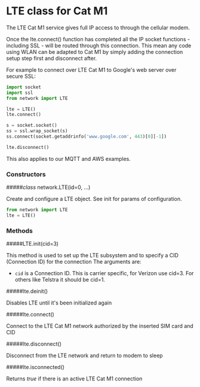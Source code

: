 # LTE class for Cat M1 

The LTE Cat M1 service gives full IP access to through the cellular modem. 

Once the lte.connect() function has completed all the IP socket functions - including SSL - will be routed through this connection. This mean any code using WLAN can be adapted to Cat M1 by simply adding the connection setup step first and disconnect after.

For example to connect over LTE Cat M1 to Google's web server over secure SSL:

```python
import socket
import ssl
from network import LTE

lte = LTE()
lte.connect()

s = socket.socket()
ss = ssl.wrap_socket(s)
ss.connect(socket.getaddrinfo('www.google.com', 443)[0][-1])

lte.disconnect()
```

This also applies to our MQTT and AWS examples.


### Constructors

#####<class><i>class</i> network.LTE(id=0, ...)</class>

Create and configure a LTE object. See init for params of configuration.

```python
from network import LTE
lte = LTE()
```

### Methods

#####<function>LTE.init(cid=3)</function>

This method is used to set up the LTE subsystem and to specify a CID (Connection ID) for the connection
The arguments are:

- ``cid`` is a Connection ID. This is carrier specific, for Verizon use cid=3. For others like Telstra it should be cid=1. 

#####<function>lte.deinit()</function>

Disables LTE until it's been initialized again

#####<function>lte.connect()</function>

Connect to the LTE Cat M1 network authorized by the inserted SIM card and CID

#####<function>lte.disconnect()</function>

Disconnect from the LTE network and return to modem to sleep 

#####<function>lte.isconnected()</function>

Returns *true* if there is an active LTE Cat M1 connection 
